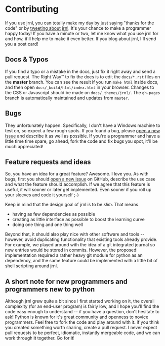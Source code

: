 Contributing
============

If you use jrnl, you can totally make my day by just saying "thanks for the code" or by [tweeting about jrnl](https://twitter.com/intent/tweet?text=Write+your+memoirs+on+the+command+line.+Like+a+boss.+%23jrnl&url=http%3A%2F%2Fmaebert.github.io%2Fjrnl&via=maebert). It's your chance to make a programmer happy today! If you have a minute or two, let me know what you use jrnl for and how, it'll help me to make it even better. If you blog about jrnl, I'll send you a post card!


Docs & Typos
------------

If you find a typo or a mistake in the docs, just fix it right away and send a pull request. The Right Way™ to fix the docs is to edit the `docs/*.rst` files on the **master** branch. You can see the result if you run `make html` inside docs, and then open `docs/_build/html/index.html` in your browser. Changes to the CSS or Javascript should be made on `docs/_themes/jrnl/`. The `gh-pages` branch is automatically maintained and updates from `master`.

Bugs
----

They unfortunately happen. Specifically, I don't have a Windows machine to test on, so expect a few rough spots. If you found a bug, please [open a new issue](https://www.github.com/maebert/jrnl/issues/new) and describe it as well as possible. If you're a programmer and have a little time time spare, go ahead, fork the code and fix bugs you spot, it'll be much appreciated!


Feature requests and ideas
--------------------------

So, you have an idea for a great feature? Awesome. I love you. As with bugs, first you should [open a new issue](https://www.github.com/maebert/jrnl/issues/new) on GitHub, describe the use case and what the feature should accomplish. If we agree that this feature is useful, it will sooner or later get implemented. Even sooner if you roll up your sleeves and code it yourself ;-)

Keep in mind that the design goal of jrnl is to be _slim_. That means

* having as few dependencies as possible
* creating as little interface as possible to boost the learning curve
* doing one thing and one thing well

Beyond that, it should also play nice with other software and tools -- however, avoid duplicating functionality that existing tools already provide. For example, we played around with the idea of a git integrated journal so new entries would be stored in commits. However, the proposed implementation required a rather heavy git module for python as an dependency, and the same feature could be implemented with a little bit of shell scripting around jrnl.


A short note for new programmers and programmers new to python
--------------------------------------------------------------

Although jrnl grew quite a bit since I first started working on it, the overall complexity (for an end-user program) is fairly low, and I hope you'll find the code easy enough to understand -- if you have a question, don't hesitate to ask! Python is known for it's great community and openness to novice programmers. Feel free to fork the code and play around with it. If you think you created something worth sharing, create a pull request. I never expect pull requests to be perfect, idiomatic, instantly mergeable code, and we can work through it together. Go for it!
